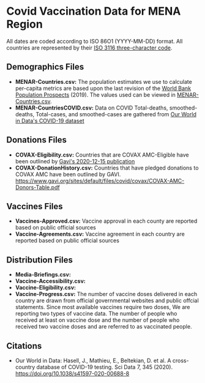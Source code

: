# Covid Vaccination Data for MENA Region
All dates are coded according to ISO 86O1 (YYYY-MM-DD) format. All countries are represented by their [ISO 3116 three-character code](https://unstats.un.org/unsd/tradekb/knowledgebase/country-code).

## Demographics Files
- **MENAR-Countries.csv:** The population estimates we use to calculate per-capita metrics are based upon the last revision of the [World Bank Population Prospects](https://data.worldbank.org/indicator/SP.POP.TOTL) (2019). The values used can be viewed in [MENAR-Countries.csv](https://github.com/inception-labs/covid-vaccine-mena/blob/main/MENAR-Countries.csv).
- **MENAR-CountriesCOVID.csv:** Data on COVID Total-deaths, smoothed-deaths, Total-cases, and smoothed-cases are gathered from [Our World in Data's COVID-19 dataset](https://github.com/owid/covid-19-data/blob/master/public/data/README.md)

## Donations Files
- **COVAX-Eligibility.csv:** Countries that are COVAX AMC-Eligible have been outlined by [Gavi's 2020-12-15 publication](https://www.gavi.org/sites/default/files/covid/pr/COVAX_CA_COIP_List_COVAX_PR_15-12.pdf)
- **COVAX-DonationHistory.csv:** Countries that have pledged donations to COVAX AMC have been outlined by GAVI. https://www.gavi.org/sites/default/files/covid/covax/COVAX-AMC-Donors-Table.pdf 

## Vaccines Files
- **Vaccines-Approved.csv:** Vaccine approval in each county are reported based on public official sources
- **Vaccine-Agreements.csv:** Vaccine agreement in each country are reported based on public official sources

## Distribution Files
- **Media-Briefings.csv:**
- **Vaccine-Accessibility.csv:**
- **Vaccine-Eligibility.csv:**
- **Vaccine-Progress.csv:** The number of vaccine doses delivered in each country are drawn from official governmental websites and public offcial statements. Since most available vaccines require two doses, We are reporting two types of vaccine data. The number of people who received at least on  vaccine dose and the number of people who received two vaccine doses and are referred to as vaccinated people. 

## Citations
- Our World in Data: Hasell, J., Mathieu, E., Beltekian, D. et al. A cross-country database of COVID-19 testing. Sci Data 7, 345 (2020). https://doi.org/10.1038/s41597-020-00688-8
